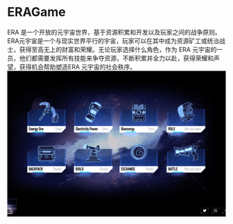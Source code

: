 # ERAGame

ERA 是一个开放的元宇宙世界，基于资源积累和开发以及玩家之间的战争原则。 ERA元宇宙是一个与现实世界平行的宇宙，玩家可以在其中成为资源矿工或统治战士，获得至高无上的财富和荣耀。无论玩家选择什么角色，作为 ERA 元宇宙的一员，他们都需要发挥所有技能来争夺资源，不断积累并全力以赴，获得荣耀和声望，获得机会帮助塑造ERA 元宇宙的社会秩序。![eragame-dapp-games-wax-image1_c6ba9f1f59a7e03077171873542bf01f](eragame-dapp-games-wax-image1_c6ba9f1f59a7e03077171873542bf01f.png)

